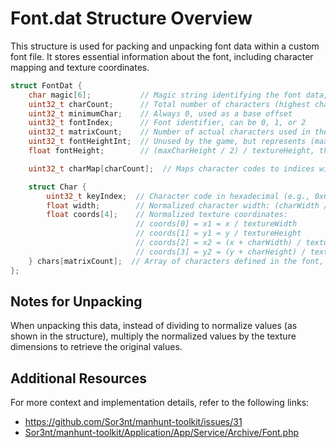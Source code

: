 # Font.dat Structure Overview

This structure is used for packing and unpacking font data within a custom font file. It stores essential information about the font, including character mapping and texture coordinates.

```cpp
struct FontDat {
    char magic[6];           // Magic string identifying the font data, always "<FONT>"
    uint32_t charCount;      // Total number of characters (highest character code + 1)
    uint32_t minimumChar;    // Always 0, used as a base offset
    uint32_t fontIndex;      // Font identifier, can be 0, 1, or 2
    uint32_t matrixCount;    // Number of actual characters used in the font
    uint32_t fontHeightInt;  // Unused by the game, but represents (maxCharHeight / 2) / textureHeight as an integer
    float fontHeight;        // (maxCharHeight / 2) / textureHeight, the normalized height of the font

    uint32_t charMap[charCount];  // Maps character codes to indices within the 'chars' array

    struct Char {
        uint32_t keyIndex;  // Character code in hexadecimal (e.g., 0x61000000 for 'a')
        float width;        // Normalized character width: (charWidth / 2) / textureWidth
        float coords[4];    // Normalized texture coordinates:
                            // coords[0] = x1 = x / textureWidth
                            // coords[1] = y1 = y / textureHeight
                            // coords[2] = x2 = (x + charWidth) / textureWidth
                            // coords[3] = y2 = (y + charHeight) / textureHeight
    } chars[matrixCount];  // Array of characters defined in the font, size determined by matrixCount
};
```

## Notes for Unpacking

When unpacking this data, instead of dividing to normalize values (as shown in the structure), multiply the normalized values by the texture dimensions to retrieve the original values.

## Additional Resources

For more context and implementation details, refer to the following links:
- https://github.com/Sor3nt/manhunt-toolkit/issues/31
- [Sor3nt/manhunt-toolkit/Application/App/Service/Archive/Font.php](https://github.com/Sor3nt/manhunt-toolkit/blob/master/Application/App/Service/Archive/Font.php)
